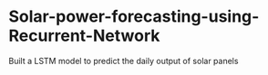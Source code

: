 # Solar-power-forecasting-using-Recurrent-Network
Built a LSTM model to predict the daily output of solar panels
